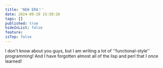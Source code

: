 ```yaml
---
title: 'NEW ERA！'
date: 2024-09-20 15:50:26
tags: []
published: true
hideInList: false
feature: 
isTop: false
---
```

I don't know about you guys, but I am writing a lot of ''functional-style'' programming! And I have forgotten almost all of the lisp and perl that I once learned!